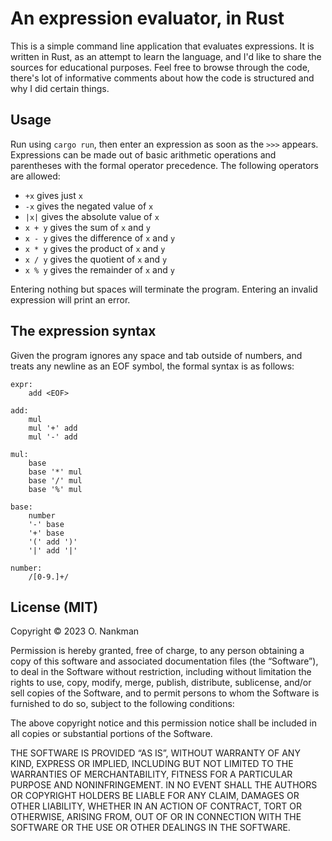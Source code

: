 # An expression evaluator, in Rust

This is a simple command line application that evaluates expressions. It is written in Rust, as an attempt to learn the language, and I'd like to share the sources for educational purposes. Feel free to browse through the code, there's lot of informative comments about how the code is structured and why I did certain things.

## Usage
Run using `cargo run`, then enter an expression as soon as the `>>>` appears. Expressions can be made out of basic arithmetic operations and parentheses with the formal operator precedence. The following operators are allowed:
- `+x` gives just `x`
- `-x` gives the negated value of `x`
- `|x|` gives the absolute value of `x`
- `x + y` gives the sum of `x` and `y`
- `x - y` gives the difference of `x` and `y`
- `x * y` gives the product of `x` and `y`
- `x / y` gives the quotient of `x` and `y`
- `x % y` gives the remainder of `x` and `y`

Entering nothing but spaces will terminate the program. Entering an invalid expression will print an error.

## The expression syntax

Given the program ignores any space and tab outside of numbers, and treats any newline as an EOF symbol, the formal syntax is as follows:
```
expr:
    add <EOF>

add:
    mul
    mul '+' add
    mul '-' add

mul:
    base
    base '*' mul
    base '/' mul
    base '%' mul

base:
    number
    '-' base
    '+' base
    '(' add ')'
    '|' add '|'

number:
    /[0-9.]+/
```

## License (MIT)

Copyright &copy; 2023 O. Nankman

Permission is hereby granted, free of charge, to any person obtaining a copy of this software and associated documentation files (the “Software”), to deal in the Software without restriction, including without limitation the rights to use, copy, modify, merge, publish, distribute, sublicense, and/or sell copies of the Software, and to permit persons to whom the Software is furnished to do so, subject to the following conditions:

The above copyright notice and this permission notice shall be included in all copies or substantial portions of the Software.

THE SOFTWARE IS PROVIDED “AS IS”, WITHOUT WARRANTY OF ANY KIND, EXPRESS OR IMPLIED, INCLUDING BUT NOT LIMITED TO THE WARRANTIES OF MERCHANTABILITY, FITNESS FOR A PARTICULAR PURPOSE AND NONINFRINGEMENT. IN NO EVENT SHALL THE AUTHORS OR COPYRIGHT HOLDERS BE LIABLE FOR ANY CLAIM, DAMAGES OR OTHER LIABILITY, WHETHER IN AN ACTION OF CONTRACT, TORT OR OTHERWISE, ARISING FROM, OUT OF OR IN CONNECTION WITH THE SOFTWARE OR THE USE OR OTHER DEALINGS IN THE SOFTWARE.
